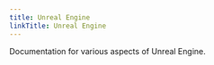 ```yaml
---
title: Unreal Engine
linkTitle: Unreal Engine
---
```


Documentation for various aspects of Unreal Engine.